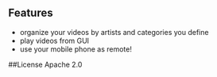 ## Features
* organize your videos by artists and categories you define
* play videos from GUI
* use your mobile phone as remote!

##License
Apache 2.0
